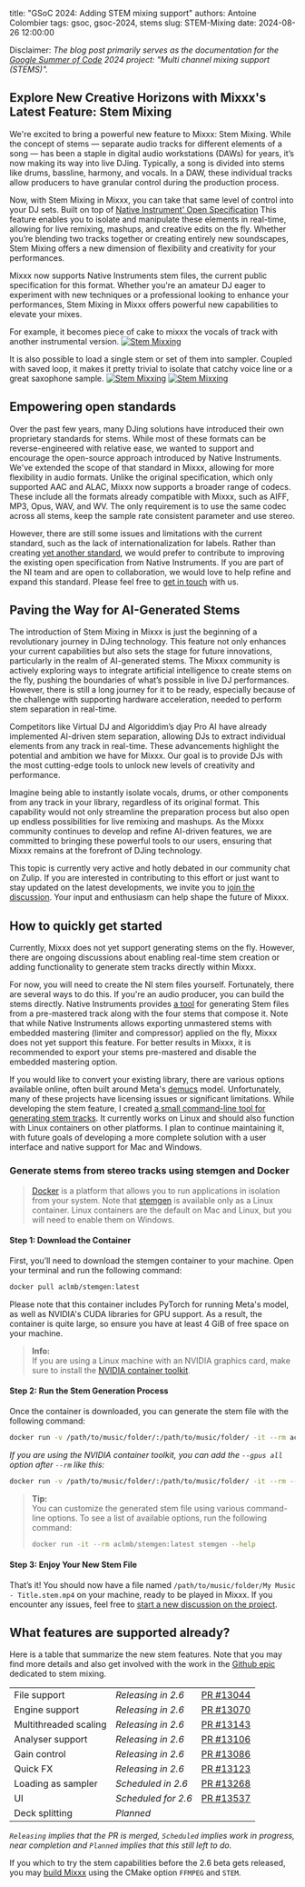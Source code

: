 title: "GSoC 2024: Adding STEM mixing support"
authors: Antoine Colombier
tags: gsoc, gsoc-2024, stems
slug: STEM-Mixing
date: 2024-08-26 12:00:00

Disclaimer: *The blog post primarily serves as the documentation for the [Google Summer of Code](https://summerofcode.withgoogle.com/) 2024 project: "Multi channel mixing support (STEMS)".*

## Explore New Creative Horizons with Mixxx's Latest Feature: Stem Mixing

We're excited to bring a powerful new feature to Mixxx: Stem Mixing. While the concept of stems — separate audio tracks for different elements of a song — has been a staple in digital audio workstations (DAWs) for years, it’s now making its way into live DJing. Typically, a song is divided into stems like drums, bassline, harmony, and vocals. In a DAW, these individual tracks allow producers to have granular control during the production process.

Now, with Stem Mixing in Mixxx, you can take that same level of control into your DJ sets. Built on top of [Native Instrument' Open Specification](https://www.stems-music.com) This feature enables you to isolate and manipulate these elements in real-time, allowing for live remixing, mashups, and creative edits on the fly. Whether you’re blending two tracks together or creating entirely new soundscapes, Stem Mixing offers a new dimension of flexibility and creativity for your performances.

Mixxx now supports Native Instruments stem files, the current public specification for this format. Whether you're an amateur DJ eager to experiment with new techniques or a professional looking to enhance your performances, Stem Mixing in Mixxx offers powerful new capabilities to elevate your mixes.

For example, it becomes piece of cake to mixxx the vocals of track with another instrumental version.
[![Stem Mixxing]({static}/images/news/stem_mixing.png)]({static}/images/news/stem_mixing.png)

It is also possible to load a single stem or set of them into sampler. Coupled with saved loop, it makes it pretty trivial to isolate that catchy voice line or a great saxophone sample.
[![Stem Mixxing]({static}/images/news/stem_sampler_loading.png)]({static}/images/news/stem_sampler_loading.png)
[![Stem Mixxing]({static}/images/news/stem_sample_with_saved_loop.png)]({static}/images/news/stem_sample_with_saved_loop.png)

## Empowering open standards

Over the past few years, many DJing solutions have introduced their own proprietary standards for stems. While most of these formats can be reverse-engineered with relative ease, we wanted to support and encourage the open-source approach introduced by Native Instruments. We've extended the scope of that standard in Mixxx, allowing for more flexibility in audio formats. Unlike the original specification, which only supported AAC and ALAC, Mixxx now supports a broader range of codecs. These include all the formats already compatible with Mixxx, such as AIFF, MP3, Opus, WAV, and WV. The only requirement is to use the same codec across all stems, keep the sample rate consistent parameter and use stereo.

However, there are still some issues and limitations with the current standard, such as the lack of internationalization for labels. Rather than creating [yet another standard](https://imgs.xkcd.com/comics/standards_2x.png), we would prefer to contribute to improving the existing open specification from Native Instruments. If you are part of the NI team and are open to collaboration, we would love to help refine and expand this standard. Please feel free to [get in touch](https://mixxx.org/contact/) with us.

## Paving the Way for AI-Generated Stems

The introduction of Stem Mixing in Mixxx is just the beginning of a revolutionary journey in DJing technology. This feature not only enhances your current capabilities but also sets the stage for future innovations, particularly in the realm of AI-generated stems. The Mixxx community is actively exploring ways to integrate artificial intelligence to create stems on the fly, pushing the boundaries of what’s possible in live DJ performances. However, there is still a long journey for it to be ready, especially because of the challenge with supporting hardware acceleration, needed to perform stem separation in real-time.

Competitors like Virtual DJ and Algoriddim’s djay Pro AI have already implemented AI-driven stem separation, allowing DJs to extract individual elements from any track in real-time. These advancements highlight the potential and ambition we have for Mixxx. Our goal is to provide DJs with the most cutting-edge tools to unlock new levels of creativity and performance.

Imagine being able to instantly isolate vocals, drums, or other components from any track in your library, regardless of its original format. This capability would not only streamline the preparation process but also open up endless possibilities for live remixing and mashups. As the Mixxx community continues to develop and refine AI-driven features, we are committed to bringing these powerful tools to our users, ensuring that Mixxx remains at the forefront of DJing technology.

This topic is currently very active and hotly debated in our community chat on Zulip. If you are interested in contributing to this effort or just want to stay updated on the latest developments, we invite you to [join the discussion](https://mixxx.zulipchat.com/#narrow/stream/109171-development/topic/stem.20separation/near/439520527). Your input and enthusiasm can help shape the future of Mixxx.

## How to quickly get started

Currently, Mixxx does not yet support generating stems on the fly. However, there are ongoing discussions about enabling real-time stem creation or adding functionality to generate stem tracks directly within Mixxx.

For now, you will need to create the NI stem files yourself. Fortunately, there are several ways to do this. If you're an audio producer, you can build the stems directly. Native Instruments provides [a tool](https://www.stems-music.com/stem-creator-tool/) for generating Stem files from a pre-mastered track along with the four stems that compose it. Note that while Native Instruments allows exporting unmastered stems with embedded mastering (limiter and compressor) applied on the fly, Mixxx does not yet support this feature. For better results in Mixxx, it is recommended to export your stems pre-mastered and disable the embedded mastering option.

If you would like to convert your existing library, there are various options available online, often built around Meta's [demucs](https://github.com/facebookresearch/demucs) model. Unfortunately, many of these projects have licensing issues or significant limitations. While developing the stem feature, I created [a small command-line tool for generating stem tracks](https://github.com/acolombier/stemgen). It currently works on Linux and should also function with Linux containers on other platforms. I plan to continue maintaining it, with future goals of developing a more complete solution with a user interface and native support for Mac and Windows.

### Generate stems from stereo tracks using stemgen and Docker

> [Docker](https://www.docker.com/) is a platform that allows you to run applications in isolation from your system. Note that [stemgen](https://hub.docker.com/r/aclmb/stemgen) is available only as a Linux container. Linux containers are the default on Mac and Linux, but you will need to enable them on Windows.

#### Step 1: Download the Container

First, you’ll need to download the stemgen container to your machine. Open your terminal and run the following command:

```sh
docker pull aclmb/stemgen:latest
```

Please note that this container includes PyTorch for running Meta's model, as well as NVIDIA's CUDA libraries for GPU support. As a result, the container is quite large, so ensure you have at least 4 GiB of free space on your machine.

> **Info:**  
> If you are using a Linux machine with an NVIDIA graphics card, make sure to install the [NVIDIA container toolkit](https://docs.nvidia.com/datacenter/cloud-native/container-toolkit/latest/install-guide.html).

#### Step 2: Run the Stem Generation Process

Once the container is downloaded, you can generate the stem file with the following command:

```sh
docker run -v /path/to/music/folder/:/path/to/music/folder/ -it --rm aclmb/stemgen:latest stemgen "/path/to/music/folder/My Music - Title.ext" /path/to/music/folder
```

*If you are using the NVIDIA container toolkit, you can add the `--gpus all` option after `--rm` like this:*

```sh
docker run -v /path/to/music/folder/:/path/to/music/folder/ -it --rm --gpus all aclmb/stemgen:latest stemgen "/path/to/music/folder/My Music - Title.ext" /path/to/music/folder
```

> **Tip:**  
> You can customize the generated stem file using various command-line options. To see a list of available options, run the following command:
> ```sh
> docker run -it --rm aclmb/stemgen:latest stemgen --help
> ```

#### Step 3: Enjoy Your New Stem File

That’s it! You should now have a file named `/path/to/music/folder/My Music - Title.stem.mp4` on your machine, ready to be played in Mixxx. If you encounter any issues, feel free to [start a new discussion on the project](https://github.com/acolombier/stemgen/discussions/categories/q-a).

## What features are supported already?

Here is a table that summarize the new stem features. Note that you may find more details and also get involved with the work in the [Github epic](https://github.com/mixxxdj/mixxx/issues/13116) dedicated to stem mixing.

|                       |                     |                                                          |
|-----------------------|---------------------|----------------------------------------------------------|
| File   support        | *Releasing in 2.6*  | [PR #13044](https://github.com/mixxxdj/mixxx/pull/13044) |
| Engine support        | *Releasing in 2.6*  | [PR #13070](https://github.com/mixxxdj/mixxx/pull/13070) |
| Multithreaded scaling | *Releasing in 2.6*  | [PR #13143](https://github.com/mixxxdj/mixxx/pull/13143) |
| Analyser support      | *Releasing in 2.6*  | [PR #13106](https://github.com/mixxxdj/mixxx/pull/13106) |
| Gain control          | *Releasing in 2.6*  | [PR #13086](https://github.com/mixxxdj/mixxx/pull/13086) |
| Quick FX              | *Releasing in 2.6*  | [PR #13123](https://github.com/mixxxdj/mixxx/pull/13123) |
| Loading as sampler    | *Scheduled in 2.6*  | [PR #13268](https://github.com/mixxxdj/mixxx/pull/13268) |
| UI                    | *Scheduled for 2.6* | [PR #13537](https://github.com/mixxxdj/mixxx/pull/13537) |
| Deck splitting        | *Planned*           |                                                          |

*`Releasing` implies that the PR is merged, `Scheduled` implies work in progress, near completion and `Planned` implies that this still left to do.*

If you which to try the stem capabilities before the 2.6 beta gets released, you may [build Mixxx](https://github.com/mixxxdj/mixxx?tab=readme-ov-file#building-mixxx) using the CMake option `FFMPEG` and `STEM`.
